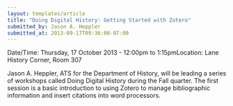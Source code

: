 ```yaml
---
layout: templates/article
title: "Doing Digital History: Getting Started with Zotero"
submitted_by: Jason A. Heppler
submitted_at: 2013-09-17T09:36:00-07:00
---
```



Date/Time: Thursday, 17 October 2013 - 12:00pm to 1:15pmLocation: Lane History Corner, Room 307

Jason A. Heppler, ATS for the Department of History, will be leading a series of workshops called Doing Digital History during the Fall quarter. The first session is a basic introduction to using Zotero to manage bibliographic information and insert citations into word processors.





